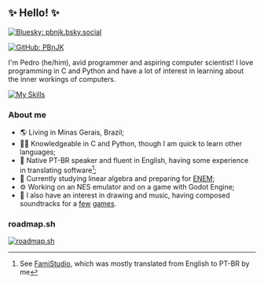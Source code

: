 ## ✨ Hello! ✨
[![Bluesky: pbnjk.bsky.social](https://img.shields.io/static/v1?label=&message=Bluesky&color=0285FF&logo=bluesky&style=for-the-badge&logoColor=white)](https://bsky.app/profile/pbnjk.bsky.social)

[![GitHub: PBnJK](https://img.shields.io/github/followers/PBnJK?label=follow&style=social)](https://github.com/PBnJK)

I'm Pedro (he/him), avid programmer and aspiring computer scientist! I love programming in C and Python and have a lot of interest in learning about the inner workings of computers.

[![My Skills](https://skillicons.dev/icons?i=c,python,go,ubuntu,neovim)](https://skillicons.dev)

### About me
- 🌎️ Living in Minas Gerais, Brazil;
- 👨‍💻 Knowledgeable in C and Python, though I am quick to learn other languages;
- 💬 Native PT-BR speaker and fluent in English, having some experience in translating software[^1];
- 🌱 Currently studying linear algebra and preparing for [ENEM](https://en.wikipedia.org/wiki/Exame_Nacional_do_Ensino_M%C3%A9dio);
- ⚙️ Working on an NES emulator and on a game with Godot Engine;
- 🎵 I also have an interest in drawing and music, having composed soundtracks for a [few](https://intellikat.itch.io/heavy-drinker) [games](https://intellikat.itch.io/quest-for-the-x).

[^1]: See [FamiStudio](https://github.com/BleuBleu/FamiStudio/), which was mostly translated from English to PT-BR by me

### roadmap.sh
[![roadmap.sh](https://roadmap.sh/card/tall/66f8572ac45e253cb024cdcb?variant=dark)](https://roadmap.sh)

<!--
Hello, curious person! These notes are for me, but you're welcome to read them!
- [ ] Add more sections, like project descriptions;
- [ ] Also add more info on my repos (maybe a fancy github-actions thing?)
-->
